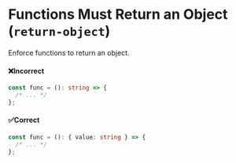 # Functions Must Return an Object (`return-object`)

Enforce functions to return an object.

#### ❌Incorrect

```typescript
const func = (): string => {
  /* ... */
};
```

#### ✅Correct

```typescript
const func = (): { value: string } => {
  /* ... */
};
```
